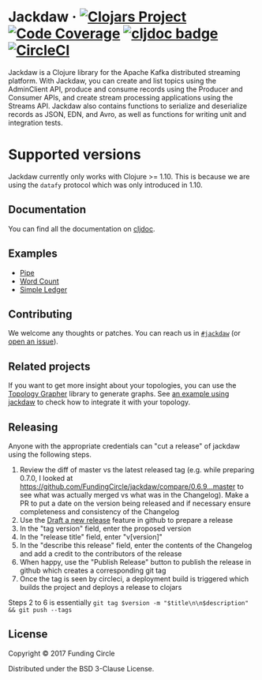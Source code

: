 # Jackdaw &middot; [![Clojars Project](https://img.shields.io/clojars/v/fundingcircle/jackdaw.svg)](https://clojars.org/fundingcircle/jackdaw) [![Code Coverage](https://codecov.io/gh/FundingCircle/jackdaw/branch/master/graph/badge.svg)](https://codecov.io/gh/FundingCircle/jackdaw) [![cljdoc badge](https://cljdoc.org/badge/fundingcircle/jackdaw)](https://cljdoc.org/d/fundingcircle/jackdaw/CURRENT) [![CircleCI](https://circleci.com/gh/FundingCircle/jackdaw.svg?style=shield)](https://circleci.com/gh/FundingCircle/jackdaw)

Jackdaw is a Clojure library for the Apache Kafka distributed streaming platform. With Jackdaw, you can create and list topics using the AdminClient API, produce and consume records using the Producer and Consumer APIs, and create stream processing applications using the Streams API. Jackdaw also contains functions to serialize and deserialize records as JSON, EDN, and Avro, as well as functions for writing unit and integration tests.

# Supported versions

Jackdaw currently only works with Clojure >= 1.10.
This is because we are using the `datafy` protocol which was only introduced in 1.10.

## Documentation

You can find all the documentation on [cljdoc](https://cljdoc.org/d/fundingcircle/jackdaw).

## Examples

- [Pipe](https://github.com/FundingCircle/jackdaw/tree/master/examples/pipe)
- [Word Count](https://github.com/FundingCircle/jackdaw/tree/master/examples/word-count)
- [Simple Ledger](https://github.com/FundingCircle/jackdaw/tree/master/examples/simple-ledger)

## Contributing

We welcome any thoughts or patches. You can reach us in [`#jackdaw`](https://clojurians.slack.com/messages/CEA3C7UG0/) (or [open an issue](https://github.com/fundingcircle/jackdaw/issues)).

## Related projects

If you want to get more insight about your topologies, you can use the
[Topology Grapher](https://github.com/FundingCircle/topology-grapher) library to generate graphs.
See [an example using jackdaw](https://github.com/FundingCircle/topology-grapher/blob/master/sample_project/src/jackdaw_topology.clj) to check how to integrate it with your topology.

## Releasing

Anyone with the appropriate credentials can "cut a release" of jackdaw using the following steps.

 1. Review the diff of master vs the latest released tag (e.g. while preparing 0.7.0, I looked at https://github.com/FundingCircle/jackdaw/compare/0.6.9...master to see what was actually merged vs what was in the Changelog). Make a PR to put a date on the version being released and if necessary ensure completeness and consistency of the Changelog
 2. Use the [Draft a new release](https://github.com/FundingCircle/jackdaw/releases/new) feature in github to prepare a release
 3. In the "tag version" field, enter the proposed version
 4. In the "release title" field, enter "v[version]"
 5. In the "describe this release" field, enter the contents of the Changelog and add a credit to the contributors of the release
 6. When happy, use the "Publish Release" button to publish the release in github which creates a corresponding git tag
 7. Once the tag is seen by circleci, a deployment build is triggered which builds the project and deploys a release to clojars
 
Steps 2 to 6 is essentially `git tag $version -m "$title\n\n$description" && git push --tags`


## License

Copyright © 2017 Funding Circle

Distributed under the BSD 3-Clause License.
